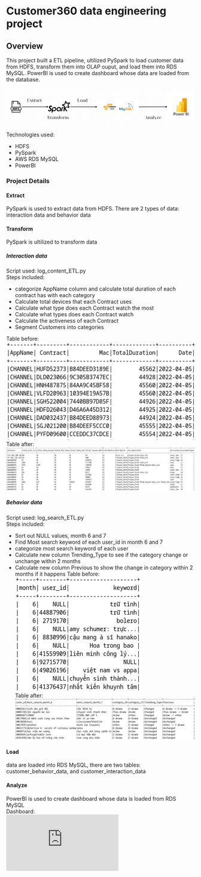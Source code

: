 # Customer360 data engineering project

## Overview
This project built a ETL pipeline, ultilized PySpark to load customer data from HDFS, transform them into OLAP ouput, and load them into RDS MySQL. PowerBI is used to create dashboard whose data are loaded from the database.

![project pipeline](https://github.com/hien2706/Customer360/blob/main/pictures/Customer360_data_pipeline.png)

Technologies used:
- HDFS
- PySpark
- AWS RDS MySQL
- PowerBI

### Project Details

#### Extract
PySpark is used to extract data from HDFS. There are 2 types of data: interaction data and behavior data

#### Transform
PySpark is ultilized to transform data
##### Interaction data
Script used: log_content_ETL.py \
Steps included:
- categorize AppName column and calculate total duration of each contract has with each category
- Calculate total devices that each Contract uses
- Calculate what type does each Contract watch the most
- Calculate what types does each Contract watch
- Calculate the activeness of each Contract
- Segment Customers into categories

Table before:\
![interaction_data_before](https://github.com/hien2706/Customer360/blob/main/pictures/interaction_data_before.png)\
Table after:\
![interaction_data_after](https://github.com/hien2706/Customer360/blob/main/pictures/interaction_data_after.png)
##### Behavior data
Script used: log_search_ETL.py \
Steps included:
- Sort out NULL values, month 6 and 7
- Find Most search keyword of each user_id in month 6 and 7
- categorize most search keyword of each user
- Calculate new column Trending_Type to see if the category change or unchange within 2 months
- Calculate new column Previous to show the change in category within 2 months if it happens
Table before:\
![behavior_data_before](https://github.com/hien2706/Customer360/blob/main/pictures/behavior_data_before.png)\
Table after:\
![behavior_data_after](https://github.com/hien2706/Customer360/blob/main/pictures/behavior_data_after.png)
#### Load
data are loaded into RDS MySQL, there are two tables: customer_behavior_data, and customer_interaction_data

#### Analyze
PowerBI is used to create dashboard whose data is loaded from RDS MySQL\
Dashboard:\
![DashBoard](https://github.com/hien2706/Customer360/blob/main/pictures/customer_data.pdf)
